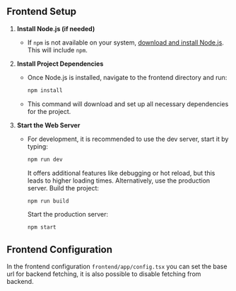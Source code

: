 ## Frontend Setup
1. **Install Node.js (if needed)**
   - If `npm` is not available on your system, [download and install Node.js](https://nodejs.org/). This will include `npm`.

2. **Install Project Dependencies**
   - Once Node.js is installed, navigate to the frontend directory and run:
     ```bash
     npm install
     ```
   - This command will download and set up all necessary dependencies for the project.

2. **Start the Web Server**
   - For development, it is recommended to use the dev server, start it by typing:
     ```bash
     npm run dev
     ```
     It offers additional features like debugging or hot reload, but this leads to higher loading times. Alternatively, use the production server. Build the project: 
     ```bash 
     npm run build
     ```
     Start the production server:
     ```bash 
     npm start
     ```

## Frontend Configuration
   In the frontend configuration ```frontend/app/config.tsx``` you can set the base url for backend fetching, it is also possible to disable fetching from backend.


